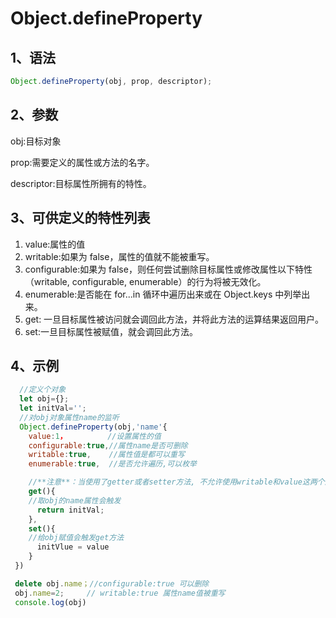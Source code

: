 # Object.defineProperty

## 1、语法

```js
Object.defineProperty(obj, prop, descriptor);
```

## 2、参数

obj:目标对象

prop:需要定义的属性或方法的名字。

descriptor:目标属性所拥有的特性。

## 3、可供定义的特性列表

1. value:属性的值
1. writable:如果为 false，属性的值就不能被重写。
1. configurable:如果为 false，则任何尝试删除目标属性或修改属性以下特性（writable, configurable, enumerable）的行为将被无效化。
1. enumerable:是否能在 for...in 循环中遍历出来或在 Object.keys 中列举出来。
1. get: 一旦目标属性被访问就会调回此方法，并将此方法的运算结果返回用户。
1. set:一旦目标属性被赋值，就会调回此方法。

## 4、示例

```js
  //定义个对象
  let obj={};
  let initVal='';
  //对obj对象属性name的监听
  Object.defineProperty(obj,'name'{
    value:1，         //设置属性的值
    configurable:true,//属性name是否可删除
    writable:true,    //属性值是都可以重写
    enumerable:true,  //是否允许遍历,可以枚举

    //**注意**：当使用了getter或者setter方法, 不允许使用writable和value这两个属性
    get(){
    //取obj的name属性会触发
      return initVal;
    },
    set(){
    //给obj赋值会触发get方法
      initVlue = value
    }
 })

 delete obj.name；//configurable:true 可以删除
 obj.name=2;     // writable:true 属性name值被重写
 console.log(obj)
```
